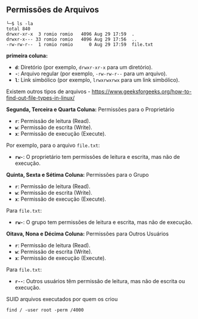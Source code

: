 
## Permissões de Arquivos
```
└─$ ls -la
total 840
drwxr-xr-x  3 romio romio   4096 Aug 29 17:59  .
drwxr-x--- 33 romio romio   4096 Aug 29 17:56  ..
-rw-rw-r--  1 romio romio      0 Aug 29 17:59  file.txt

```

**primeira coluna:** 
- **`d`**: Diretório (por exemplo, `drwxr-xr-x` para um diretório).
- **`-`**: Arquivo regular (por exemplo, `-rw-rw-r--` para um arquivo).
- **`l`**: Link simbólico (por exemplo, `lrwxrwxrwx` para um link simbólico).

Existem outros tipos de arquivos - https://www.geeksforgeeks.org/how-to-find-out-file-types-in-linux/


**Segunda, Terceira e Quarta Coluna:** Permissões para o Proprietário

- **`r`**: Permissão de leitura (Read).
- **`w`**: Permissão de escrita (Write).
- **`x`**: Permissão de execução (Execute).

Por exemplo, para o arquivo `file.txt`:

- **`rw-`**: O proprietário tem permissões de leitura e escrita, mas não de execução.

**Quinta, Sexta e Sétima Coluna:** Permissões para o Grupo

- **`r`**: Permissão de leitura (Read).
- **`w`**: Permissão de escrita (Write).
- **`x`**: Permissão de execução (Execute).

Para `file.txt`:

- **`rw-`**: O grupo tem permissões de leitura e escrita, mas não de execução.

**Oitava, Nona e Décima Coluna:** Permissões para Outros Usuários

- **`r`**: Permissão de leitura (Read).
- **`w`**: Permissão de escrita (Write).
- **`x`**: Permissão de execução (Execute).

Para `file.txt`:

- **`r--`**: Outros usuários têm permissão de leitura, mas não de escrita ou execução.

SUID
arquivos executados por quem os criou

```
find / -user root -perm /4000
```